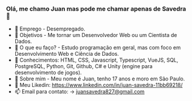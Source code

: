 ### Olá, me chamo Juan mas pode me chamar apenas de Savedra 👋

- 🔭 Emprego - Desempregado.
- 🥇 Objetivos - Me tornar um Desenvolvedor Web ou um Cientista de Dados.
- 🌱 O que eu faço? - Estudo programação em geral, mas com foco em Desenvolvimento Web e Ciência de Dados.
- 📖 Conhecimentos: HTML, CSS, Javascript, Typescript, VueJS, SQL, PostgreSQL, Python, Git, Github, C# e Unity (engine para desenvolvimento de jogos).
- 💬 Sobre mim - Meu nome é Juan, tenho 17 anos e moro em São Paulo.
- 🔗 Meu Likedin: https://www.linkedin.com/in/juan-savedra-11bb69218/
- 📫 Email para contato: -> juansavedra827@gmail.com
